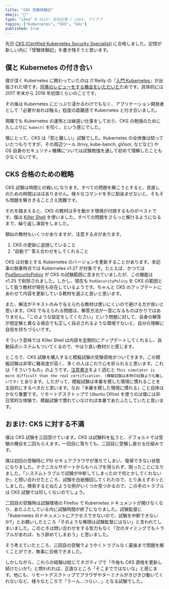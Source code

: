 ```yaml
---
title: "CKS 受験体験記"
emoji: "🦔"
type: "idea" # tech: 技術記事 / idea: アイデア
topics: ["Kubernetes", "CKS", "k8s"]
published: true
---
```


先日 [CKS (Certified Kubernetes Security Specialist)](https://training.linuxfoundation.org/certification/certified-kubernetes-security-specialist/) に合格しました。記憶が新しい内に「受験体験記」を書き残そうと思います。

## 僕と Kubernetes の付き合い

僕が深く Kubernetes に関わっていたのは O'Reilly の『[入門 Kubernetes](https://www.oreilly.co.jp/books/9784873118406//)』が出版された頃です。[同書のレビューをする機会をいただいた](https://mahata.wordpress.com/2018/03/26/%e5%85%a5%e9%96%80-kubernetes/)ためです。具体的には 2017 年末から 2018 年初頭くらいのことです。

その後は Kubernetes にどっぷり浸かるわけでもなく、アプリケーション開発者として「必要があれば触る」程度の距離感で Kubernetes と付き合いました。

現職でも Kubernetes の運用とは縁遠い仕事をしており、CKS の勉強のために久しぶりに `kubectl` を叩く、という感じでした。

僕にとって、CKS は「割と難しい」試験でした。Kubernetes の全体像は知っていたつもりですが、その周辺ツール (trivy, kube-bench, gVisor, などなど) や OS 自身のセキュリティ機構については試験勉強を通して初めて理解したことも少なくないです。

## CKS 合格のための戦略

CKS 試験は時間との戦いになります。すべての問題を解こうとすると、見直しのための時間はほぼありません。様々なコマンドを手に馴染ませないと、そもそも問題を解ききることさえ困難です。

それを踏まえると、CKS の教材は手を動かす環境が付随するものがベストです。僕は [Killer Shell](https://killercoda.com/killer-shell-cks) を使いました。すべての問題をさらっと解けるようになるまで、繰り返し演習をしました。

類似の教材もいくつかありますが、注意する点があります。

1. CKS の更新に追随していること
2. "自動で" 答え合わせをしてくれること

CKS は対象とする Kubernetes のバージョンを更新することがあります。本記事の執筆時点では Kubernetes v1.27 が対象です。たとえば、かつては [PodSecurityPolicy](https://kubernetes.io/docs/concepts/security/pod-security-policy/) が CKS の試験範囲に含まれていましたが、この機能は v1.25 で削除されました。しかし、現在も `PodSecurityPolicy` を CKS の範囲として扱う教材が現在も存在しているようです。ちゃんと CKS のアップデートにあわせて内容を更新している教材を選ぶと良いと思います。

また、解法がテキストのみで与えられる教材は使いにくいので避ける方が良いと思います。CKS で与えられる問題は、解答方法が一意になるものばかりではありません。「このような設定をしてください」という問題に対して、自身の解答が想定解と異なる場合でも正しく採点されるような環境でないと、自分の理解に自信を持ちづらいです。

そういう意味では Killer Shell は内容を定期的にアップデートしてくれるし、自動採点システムもついてくるので、やはり良い教材だと感じます。

ところで、CKS 試験を購入すると模擬試験の受験資格がついてきます。この模擬試験は非常に難易度が高く、多くの人はこれで心を折られると思います。これは「そういうもの」のようです。[注意書き](https://killer.sh/faq)をよく読むと `This simulator is more difficult than the real certification. (模擬試験は本物の試験よりも難しいです)` とあります。したがって、模擬試験は本番を模した環境に慣れることを主目的にするべきだと思います。なお「本番を模した環境に慣れる」こと自体はかなり重要です。リモートデスクトップで Ubuntu (Xfce) を使うのは僕には非日常的な体験で、模擬試験で慣れていなければ本番であたふたしていたと思います。

## おまけ: CKS に対する不満

僕は CKS 試験を三回受けています。CKS は試験料を払うと、デフォルトでは受験の機会を二回もらえます。一回目に落ちても、二回目に受験し直せる仕組みです。

僕は初回の受験時に PSI セキュアブラウザが落ちてしまい、復帰できない状態になりました。テクニカルサポートからもヘルプを得られず、困ったことになりました。「システムトラブルで試験が中断してしまったので何とかしてくれないか」と問い合わせたところ、試験を白紙撤回してくれたので、とりあえずホッとしました。検索すると似たような例がいくつか見つかるので、この手のトラブルは CKS 試験では珍しくないのでしょう。

二回目の受験時は試験環境の Firefox で Kubernetes ドキュメントが開けなくなり、あたふたしている内に試験時間が終了になりました。試験監督に「Kubernetes のドキュメントにアクセスできないので、試験を中断できないか?」とお願いしたところ「そのような権限は試験監督にはない」と言われてしまいました。このときは問い合わせをする気力もなく「次のタイミングでもトラブルがあれば、もう辞めてしまおう」と思いました。

そう考えていたところ、三回目の受験でようやくトラブルなく最後まで問題を解くことができ、無事に合格できました。

しかしながら、これらの経験は総じてネガティブで「今後も CKS 資格を更新し続けたいか?」と問われれば、正直なところ「そこまでではないな」と感じます。他にも、リモートデスクトップでブラウザやターミナルがきびきび動いてくれないなど、様々なところで「うーん...つらい...」となる試験でした。
